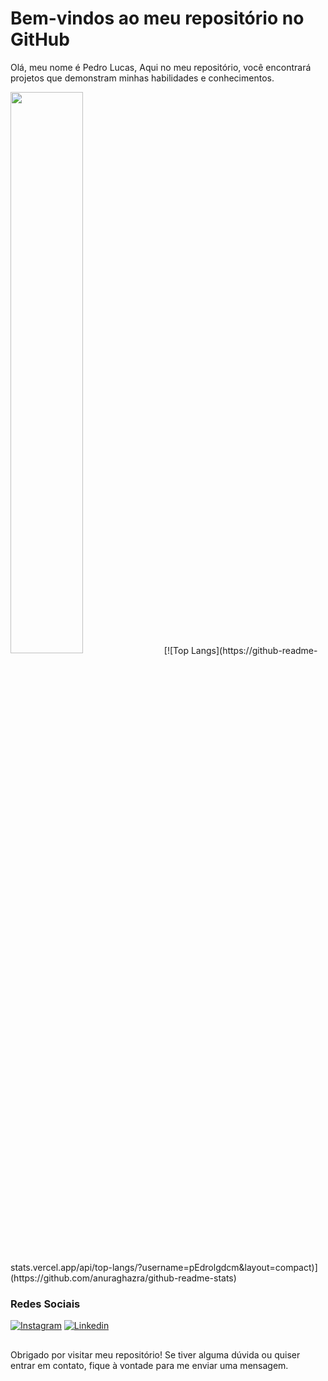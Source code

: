 # Bem-vindos ao meu repositório no GitHub

Olá, meu nome é Pedro Lucas, Aqui no meu repositório, você encontrará projetos que demonstram minhas habilidades e conhecimentos.

<div>
<img width="48%" src="https://github-readme-stats.vercel.app/api?username=pEdrolgdcm&show_icons=true&theme=radical">
[![Top Langs](https://github-readme-stats.vercel.app/api/top-langs/?username=pEdrolgdcm&layout=compact)](https://github.com/anuraghazra/github-readme-stats)

</div>

### Redes Sociais
[![Instagram](https://img.shields.io/badge/Instagram-E4405F?style=for-the-badge&logo=instagram&logoColor=white)](https://www.instagram.com/pedrolgdcm/)
[![Linkedin](https://img.shields.io/badge/LinkedIn-0077B5?style=for-the-badge&logo=linkedin&logoColor=white)](https://www.linkedin.com/in/pedrolgdcm/) 
##
Obrigado por visitar meu repositório! Se tiver alguma dúvida ou quiser entrar em contato, fique à vontade para me enviar uma mensagem.
